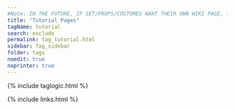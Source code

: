 ```yaml
---
#Note: IN THE FUTURE, IF SET/PROPS/COSTUMES WANT THEIR OWN WIKI PAGE, THEY CAN MAKE MORE TAGS FOR THEIR WORK. I AM NOT IN THAT WORLD AND WON'T INCLUDE IT FOR NOW (delete me if not-applicable in the future)
title: "Tutorial Pages"
tagName: tutorial
search: exclude
permalink: tag_tutorial.html
sidebar: Tag_sidebar
folder: tags
noedit: true
noprinter: true
---
```

{% include taglogic.html %}

{% include links.html %}
